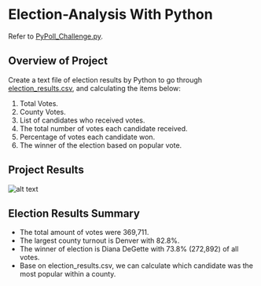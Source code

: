 # Election-Analysis With Python
Refer to [PyPoll_Challenge.py](../main/PyPoll_Challenge.py).

## Overview of Project
Create a text file of election results by Python to go through [election_results.csv](../main/Resources/election_results.csv), and calculating the items below:
  1. Total Votes.
  2. County Votes.
  3. List of candidates who received votes.
  4. The total number of votes each candidate received.
  5. Percentage of votes each candidate won.
  6. The winner of the election based on popular vote.
  
## Project Results
  ![alt text](../main/Resources/election_results.png "Election Results")
  
## Election Results Summary
  - The total amount of votes were 369,711. 
  - The largest county turnout is Denver with 82.8%.
  - The winner of election is Diana DeGette with 73.8% (272,892) of all votes.
  - Base on election_results.csv, we can calculate which candidate was the most popular within a county. 
  
